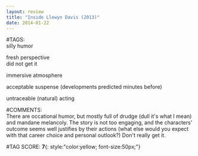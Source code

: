 ```yaml
---  
layout: review  
title: "Inside Llewyn Davis (2013)"  
date: 2014-01-22  
---  
```

  
#TAGS:  
silly humor  
  
fresh perspective  
did not get it  
  
immersive atmosphere  
  
acceptable suspense (developments predicted minutes before)  
  
untraceable (natural) acting  
  
#COMMENTS:  
There are occational humor, but mostly full of drudge (dull it's what I mean) and mandane melancoly. The story is not too engaging, and the characters' outcome seems well justifies by their actions (what else would you expect with that career choice and personal outlook?) Don't really get it.  
  
  
  
  
  
#TAG SCORE: **7**{: style:"color:yellow; font-size:50px;"}  
